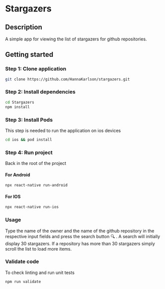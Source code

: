 # Stargazers

## Description

A simple app for viewing the list of stargazers for github repositories.

## Getting started

### Step 1: Clone application
```bash
git clone https://github.com/HannaKarlson/stargazers.git
```

### Step 2: Install dependencies

```bash
cd Stargazers
npm install
```

### Step 3: Install Pods

This step is needed to run the application on ios devices

```bash
cd ios && pod install
```

### Step 4: Run project

Back in the root of the project

#### For Android

```bash
npx react-native run-android
```

#### For IOS

```bash
npx react-native run-ios
```

### Usage

Type the name of the owner and the name of the github repository in the respective input fields and press the search button 🔍 . A search will initially display 30 stargazers. If a repository has more than 30 stargazers simply scroll the list to load more items.

### Validate code 

To check linting and run unit tests

```bash
npm run validate
```


